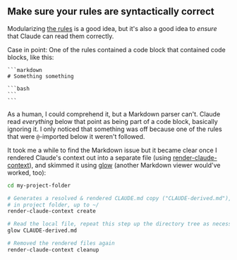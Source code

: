 ## Make sure your rules are syntactically correct

Modularizing [the rules](rules/) is a good idea, but it's also a good idea to _ensure_ that Claude can read them correctly.

Case in point: One of the rules contained a code block that contained code blocks, like this:

<pre><code>```markdown
# Something something

```bash
```
```</code></pre>

As a human, I could comprehend it, but a Markdown parser can't. Claude read _everything_ below that point as being part of a code block, basically ignoring it. I only noticed that something was off because one of the rules that were `@`-imported below it weren't followed.

It took me a while to find the Markdown issue but it became clear once I rendered Claude's context out into a separate file (using [render-claude-context](https://github.com/czottmann/render-claude-context)), and skimmed it using [glow](https://github.com/charmbracelet/glow) (another Markdown viewer would've worked, too):

```bash
cd my-project-folder

# Generates a resolved & rendered CLAUDE.md copy ("CLAUDE-derived.md"), starting
# in project folder, up to ~/
render-claude-context create

# Read the local file, repeat this step up the directory tree as necessary
glow CLAUDE-derived.md

# Removed the rendered files again
render-claude-context cleanup
```
